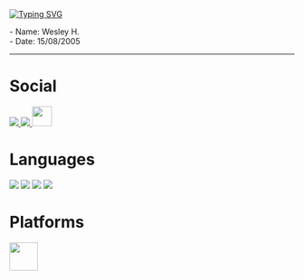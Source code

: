 <div>
    <a href="https://git.io/typing-svg"><img align="center" src="https://readme-typing-svg.demolab.com?font=Anta&duration=2500&pause=900&color=F7F7F7&random=false&width=435&lines=Welcome+to+My+Github;My+name+is+Wesley+H.;+Also+known+as+MrWest+;%3AD" alt="Typing SVG" /></a>
  
  <p>
    - Name: Wesley H.
    <br>
    - Date: 15/08/2005
    <br>
    
  </p>
</div>

<hr>

# Social 
<a href="https://www.youtube.com/@MrWest"> <img src="https://img.shields.io/badge/YouTube-FF0000?style=for-the-badge&logo=youtube&logoColor=white" /> </a>
<a href="https://open.spotify.com/playlist/6zEm43E42itMbHlyjq1aep?si=65a73fced207448e"> <img src="https://img.shields.io/badge/Spotify-1ED760?&style=for-the-badge&logo=spotify&logoColor=white" /> </a>
<a href="https://twitter.com/mistowest"> <img width="35px" src="https://toppng.com/uploads/preview/twitter-x-new-logo-icon-png-11692480121koxvq54was.webp" /> </a>

# Languages
<img src="https://img.shields.io/badge/Python-3776AB?style=for-the-badge&logo=python&logoColor=white" /> <img src="https://img.shields.io/badge/Lua-2C2D72?style=for-the-badge&logo=lua&logoColor=white"/>
<img src="https://img.shields.io/badge/C%2B%2B-00599C?style=for-the-badge&logo=c%2B%2B&logoColor=white" />
<img src="https://img.shields.io/badge/Java-ED8B00?style=for-the-badge&logo=java&logoColor=white" />

# Platforms
<a href="https://wokwi.com/makers/mrwest"><img src="https://scontent.fbsb10-1.fna.fbcdn.net/v/t39.30808-1/274697405_404517471478609_1469547816363376057_n.png?stp=dst-png_s200x200&_nc_cat=100&ccb=1-7&_nc_sid=f4b9fd&_nc_ohc=IW18tjHIi3kQ7kNvgG54cgt&_nc_ht=scontent.fbsb10-1.fna&oh=00_AYAoSHhWhcDCczAbXTSZMyXQX_aKkjMdaIQpszmE8hzbOQ&oe=66DE3A1A" width="50"></a>
